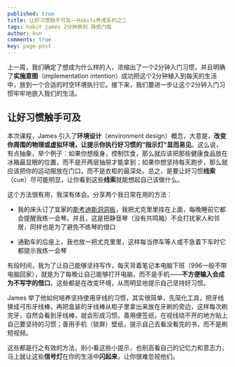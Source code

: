 ```yaml
---
published: true
title: 让好习惯触手可及——Habits养成系列之二
tags: habit james 2分钟原则 降低门槛
author: kun
comments: true
key: page-post
---
```


上一周，我们确定了想成为什么样的人，浓缩出了一个2分钟入门习惯，并且明确了**实施意图**（implementation intention）成功把这个2分钟植入到每天的生活中，放到一个合适的时空环境执行它。接下来，我们要进一步让这个2分钟入门习惯牢牢地嵌入我们的生活。

## 让好习惯触手可及

本次课程，James 引入了**环境设计**（environment design）概念，大意是，**改变你周围的物理或虚拟环境，让提示你执行好习惯的“指示灯”显而易见**。这么说，有点抽象，举个例子：如果你想瘦身，控制饮食，那么就应该把那些健康食品放在冰箱最显眼的位置，而不是开两层抽屉才能拿到；如果你想坚持每天跑步，那么就应该把你的运动服放在门口，而不是衣柜的最深处。总之，是要让好习惯**线索**（cue）尽可能明显，让你看到这些**线索**就能想起自己该做什么。

这个方法很有用，我深有体会。分享两个我日常在用的方法：

- 我的床头订了宜家的[斯考迪斯洞洞板](https://www.ikea.cn/cn/zh/ideas/yushi-pub1a7b3cd0)，我把尤克里里挂在上面，每晚睡前它都会提醒我练一会琴。并且，这是把静音琴（没有共鸣箱）不会打扰家人和邻居，同样也是为了避免不练琴的借口

- 通勤车的后座上，我也放一把尤克里里，这样每当停车等人或不急着下车时它都提示我练一会琴

有段时间，我为了让自己能够坚持写作，每天背着笔记本电脑下班（996一般不带电脑回家），就是为了每晚让自己能够打开电脑，而不是手机——**不方便输入会成为不写字的借口**。这些都是在改变环境，从而明显地提示自己坚持好习惯。

James 举了他如何培养坚持使用牙线的习惯，其实很简单，先简化工具，把牙线换成弓形牙线棒，再把盒装的牙线棒从柜子里拿出来放在牙刷的旁边，这样每次刷完牙，自然会看到牙线棒，就会形成习惯。善用便签纸，在视线绕不开的地方贴上自己要坚持的习惯；善用手机（锁屏）壁纸，提示自己去看没看完的书，而不是刷短视频。

这些都是行之有效的方法，别小看这些小提示，也别高看自己的记忆力和意志力，马上就让这些**信号灯**在你的生活中**闪起来**，让你很难忽视他们。



